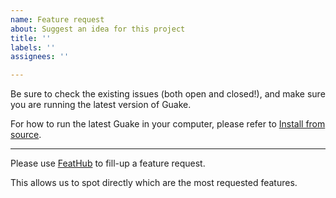 ```yaml
---
name: Feature request
about: Suggest an idea for this project
title: ''
labels: ''
assignees: ''

---
```


Be sure to check the existing issues (both open and closed!), and make sure you are running the latest version of Guake.

For how to run the latest Guake in your computer, please refer to [Install from source](https://guake.readthedocs.io/en/latest/user/installing.html#install-from-source).

---------------------------------------

Please use [FeatHub](https://feathub.com/Guake/guake) to fill-up a feature request.

This allows us to spot directly which are the most requested features.

